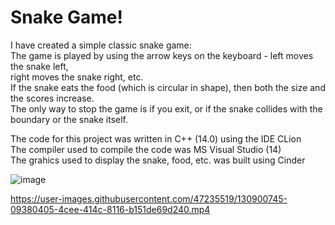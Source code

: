 # Snake Game! 
I have created a simple classic snake game:<br />
The game is played by using the arrow keys on the keyboard - left moves the snake left, <br />
right moves the snake right, etc.<br />
If the snake eats the food (which is circular in shape), then both the size and the scores increase. <br />
The only way to stop the game is if you exit, or if the snake collides with the boundary or the snake itself.<br />
     
The code for this project was written in C++ (14.0) using the IDE CLion <br />
The compiler used to compile the code was MS Visual Studio (14) <br />
The grahics used to display the snake, food, etc. was built using Cinder


![image](https://user-images.githubusercontent.com/47235519/130900726-2a1bfe7b-cf7f-4fca-bdf2-6c16dd14258b.png)


https://user-images.githubusercontent.com/47235519/130900745-09380405-4cee-414c-8116-b151de69d240.mp4



